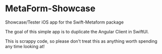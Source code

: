 # MetaForm-Showcase
Showcase/Tester iOS app for the Swift-Metaform package

The goal of this simple app is to duplicate the Angular Client in SwiftUI.

This is scrappy code, so please don't treat this as anything worth spending any time looking at!
